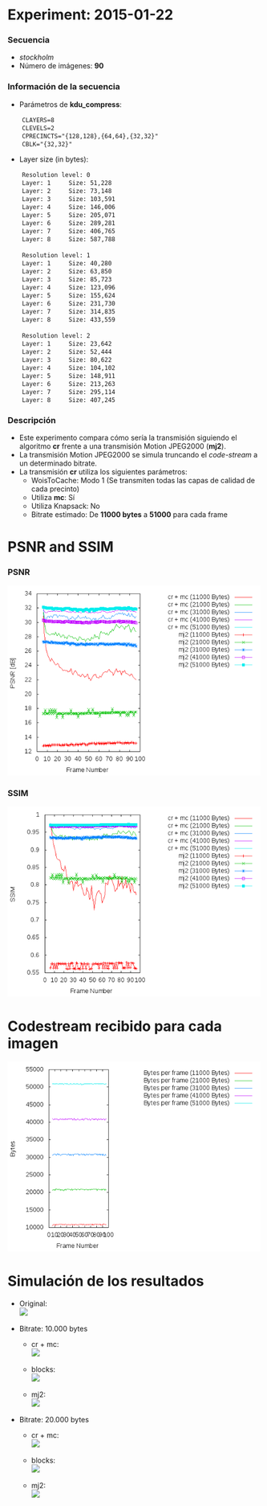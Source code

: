Experiment: 2015-01-22
======================

### Secuencia

- *stockholm*
- Número de imágenes: **90**

### Información de la secuencia

* Parámetros de **kdu_compress**:

```
    CLAYERS=8
    CLEVELS=2
    CPRECINCTS="{128,128},{64,64},{32,32}"
    CBLK="{32,32}"
```

* Layer size (in bytes):

```
    Resolution level: 0
    Layer: 1     Size: 51,228
    Layer: 2     Size: 73,148
    Layer: 3     Size: 103,591
    Layer: 4     Size: 146,006
    Layer: 5     Size: 205,071
    Layer: 6     Size: 289,281
    Layer: 7     Size: 406,765
    Layer: 8     Size: 587,788

    Resolution level: 1
    Layer: 1     Size: 40,280
    Layer: 2     Size: 63,850
    Layer: 3     Size: 85,723
    Layer: 4     Size: 123,096
    Layer: 5     Size: 155,624
    Layer: 6     Size: 231,730
    Layer: 7     Size: 314,835
    Layer: 8     Size: 433,559

    Resolution level: 2
    Layer: 1     Size: 23,642
    Layer: 2     Size: 52,444
    Layer: 3     Size: 80,622
    Layer: 4     Size: 104,102
    Layer: 5     Size: 148,911
    Layer: 6     Size: 213,263
    Layer: 7     Size: 295,114
    Layer: 8     Size: 407,245
```

### Descripción

- Este experimento compara cómo sería la transmisión siguiendo el algoritmo
  **cr** frente a una transmisión Motion JPEG2000 (**mj2**). 
- La transmisión Motion JPEG2000 se simula truncando el *code-stream* a
  un determinado bitrate.
- La transmisión **cr** utiliza los siguientes parámetros:
    - WoisToCache: Modo 1 (Se transmiten todas las capas de calidad de cada precinto)
    - Utiliza **mc**: Sí
    - Utiliza Knapsack: No
    - Bitrate estimado: De **11000 bytes** a **51000** para cada frame

PSNR and SSIM
=============

### PSNR

![assets/psnr_1000.txt](assets/psnr.png)

### SSIM

![assets/ssim_1000.txt](assets/ssim.png)

Codestream recibido para cada imagen
=============

![assets/bytes_1000.txt](assets/bytes.png)

Simulación de los resultados
=============

* Original:  
  ![](gifs/original.gif)

* Bitrate: 10.000 bytes
  * cr + mc:  
    ![](gifs/prediction_10000.gif)

  * blocks:  
    ![](gifs/blocks_10000.gif)

  * mj2:  
    ![](gifs/trunc_10000.gif)

* Bitrate: 20.000 bytes
  * cr + mc:  
    ![](gifs/prediction_20000.gif)

  * blocks:  
    ![](gifs/blocks_20000.gif)

  * mj2:  
    ![](gifs/trunc_20000.gif)
